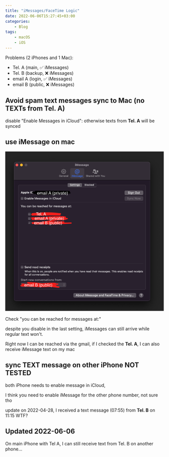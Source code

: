 ```yaml
---
title: "iMessages/FaceTime Logic"
date: 2022-06-06T15:27:45+03:00
categories:
    - Blog
tags:
    - macOS
    - iOS
---
```


Problems (2 iPhones and 1 Mac):

* Tel. A (main,  :white_check_mark: iMessages)
* Tel. B (backup, :x: iMessages)
* email A (login, :white_check_mark: iMessages)
* email B (public, :x: iMessages)

## Avoid spam text messages sync to Mac (no TEXTs from Tel. A)

disable "Enable Messages in iCloud": otherwise texts from **Tel. A** will be synced 

## use iMessage on mac

![](/images/imessage_mac_setting.png)

Check "you can be reached for messages at:"

despite you disable in the last setting, iMessages can still arrive while regular text won't.

Right now I can be reached via the gmail, if I checked the **Tel. A**, I can also receive iMessage text on my mac

## sync TEXT message on other iPhone NOT TESTED

both iPhone needs to enable message in iCloud,

I think you need to enable iMessage for the other phone number, not sure tho

update on 2022-04-28, I received a text message (07:55) from **Tel. B** on 11:15 WTF?

## Updated 2022-06-06

On main iPhone with Tel A, I can still receive text from Tel. B on another phone...

